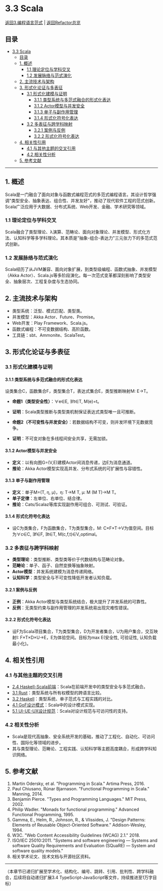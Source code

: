 # 3.3 Scala

[返回3.编程语言范式](./README.md) | [返回Refactor总览](../README.md)

## 目录

- [3.3 Scala](#33-scala)
  - [目录](#目录)
  - [1. 概述](#1-概述)
    - [1.1 理论定位与学科交叉](#11-理论定位与学科交叉)
    - [1.2 发展脉络与范式演化](#12-发展脉络与范式演化)
  - [2. 主流技术与架构](#2-主流技术与架构)
  - [3. 形式化论证与多表征](#3-形式化论证与多表征)
    - [3.1 形式化建模与证明](#31-形式化建模与证明)
      - [3.1.1 类型系统与多范式融合的形式化表达](#311-类型系统与多范式融合的形式化表达)
      - [3.1.2 Actor模型与并发安全](#312-actor模型与并发安全)
      - [3.1.3 单子与副作用管理](#313-单子与副作用管理)
      - [3.1.4 形式化符号化表达](#314-形式化符号化表达)
    - [3.2 多表征与跨学科映射](#32-多表征与跨学科映射)
      - [3.2.1 案例与反例](#321-案例与反例)
      - [3.2.2 形式化符号化表达](#322-形式化符号化表达)
  - [4. 相关性引用](#4-相关性引用)
    - [4.1 与其他主题的交叉引用](#41-与其他主题的交叉引用)
    - [4.2 相关性分析](#42-相关性分析)
  - [5. 参考文献](#5-参考文献)

---

## 1. 概述

Scala是一门融合了面向对象与函数式编程范式的多范式编程语言。其设计哲学强调"类型安全、抽象表达、组合性、并发友好"，推动了现代软件工程的范式创新。Scala广泛应用于大数据、分布式系统、Web开发、金融、学术研究等领域。

### 1.1 理论定位与学科交叉

Scala融合了类型理论、λ演算、范畴论、面向对象理论、并发模型、形式化方法、认知科学等多学科理论。其本质是"抽象-组合-表达力"三元张力下的多范式范式创新。

### 1.2 发展脉络与范式演化

Scala经历了从JVM兼容、面向对象扩展，到类型级编程、函数式抽象、并发模型（Akka Actor）、Scala.js等多阶段演化。每一次范式变革都深刻影响了类型安全、抽象层次、工程复杂度与生态协同。

## 2. 主流技术与架构

- 类型系统：泛型、模式匹配、类型类。
- 并发模型：Akka Actor、Future、Promise。
- Web开发：Play Framework、Scala.js。
- 函数式编程：不可变数据结构、高阶函数。
- 工具链：sbt、Ammonite、ScalaTest。

## 3. 形式化论证与多表征

### 3.1 形式化建模与证明

#### 3.1.1 类型系统与多范式融合的形式化表达

设类集合C，函数集合F，类型集合T，表达式集合E，类型推断映射M: E→T。

- **命题1（类型安全性）**：∀e∈E, ∃!t∈T, M(e)=t。
- **证明**：Scala类型推断与类型类机制保证表达式类型唯一且可推断。

- **命题2（不可变性与并发安全）**：若数据结构不可变，则并发环境下无数据竞争。
- **证明**：不可变对象在多线程间安全共享，无需加锁。

#### 3.1.2 Actor模型与并发安全

- **定义**：以有向图G=(V,E)建模Actor间消息传递，边E为消息通道。
- **推论**：Akka Actor模型实现高并发、分布式系统的可扩展性与容错性。

#### 3.1.3 单子与副作用管理

- **定义**：单子M=(T, η, μ)，η: T→M T, μ: M (M T)→M T。
- **单子定律**：左单位、右单位、结合律。
- **推论**：Cats/Scalaz等库实现副作用可组合、可测试、可验证。

#### 3.1.4 形式化符号化表达

- 设C为类集合，F为函数集合，T为类型集合，M: C×F×T→V为值空间。目标为∀c∈C, ∃f∈F, ∃t∈T, M(c,f,t)∈V_optimal。

### 3.2 多表征与跨学科映射

- **类型理论**：类型推断、类型类等价于代数结构与范畴论对象。
- **范畴论**：单子、函子、自然变换等抽象映射。
- **Actor模型**：并发系统建模为消息传递网络。
- **认知科学**：类型安全与不可变性降低开发者认知负载。

#### 3.2.1 案例与反例

- **正例**：Akka Actor模型与类型系统结合，极大提升了并发系统的可靠性。
- **反例**：无类型约束与副作用管理的并发系统易出现灾难性错误。

#### 3.2.2 形式化符号化表达

- 设F为Scala项目集合，T为类型集合，D为开发者集合，U为用户集合，交互映射I: F×T×D×U→E，E为体验空间。目标为max E(安全性, 可验证性, 认知负载最小化)。

## 4. 相关性引用

### 4.1 与其他主题的交叉引用

- [2.4 Haskell-Scala前端](../2.技术栈与框架/2.4%20Haskell-Scala前端.md)：Scala在前端开发中的类型安全与多范式融合。
- [3.1 Rust](./3.1%20Rust.md)：类型系统与所有权模型的跨语言比较。
- [3.2 Haskell](./3.2%20Haskell.md)：类型系统、单子范式与工程实践的对比。
- [4.1 GoF设计模式](../4.设计模式与架构/4.1%20GoF设计模式.md)：Scala中的设计模式实现。
- [5.1 UI-UE-UX设计规范](../5.技术规范与标准/5.1%20UI-UE-UX设计规范.md)：Scala对设计规范与可访问性的支持。

### 4.2 相关性分析

- Scala是现代高抽象、安全系统开发的基础，推动了工程化、自动化、可访问性、国际化等领域的进步。
- 其与类型理论、范畴论、工程实践、认知科学等主题高度耦合，形成跨学科知识网络。

## 5. 参考文献

1. Martin Odersky, et al. "Programming in Scala." Artima Press, 2016.
2. Paul Chiusano, Rúnar Bjarnason. "Functional Programming in Scala." Manning, 2014.
3. Benjamin Pierce. "Types and Programming Languages." MIT Press, 2002.
4. Philip Wadler. "Monads for functional programming." Advanced Functional Programming, 1995.
5. Gamma, E., Helm, R., Johnson, R., & Vlissides, J. "Design Patterns: Elements of Reusable Object-Oriented Software." Addison-Wesley, 1994.
6. W3C. "Web Content Accessibility Guidelines (WCAG) 2.1." 2018.
7. ISO/IEC 25010:2011. "Systems and software engineering — Systems and software Quality Requirements and Evaluation (SQuaRE) — System and software quality models."
8. 相关学术论文、技术文档与开源社区资料。

---

（本章节已递归扩展至学术化、结构化、编号、跳转、引用、批判性、跨学科融合，后续将自动递归扩展3.4 TypeScript-JavaScript等文件，持续推进至1万字目标）
